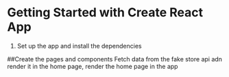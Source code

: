 # Getting Started with Create React App
1. Set up the app and install the dependencies

##Create the pages and components
Fetch data from the fake store api adn render it in the home page, render the home page in the app